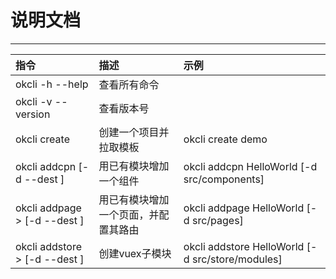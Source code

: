 # 说明文档
---
|指令|描述|示例|
|:-|:-|:-|
|okcli -h --help|查看所有命令||
|okcli -v --version|查看版本号||
|okcli create <project>|创建一个项目并拉取模板|okcli create demo|
|okcli addcpn <name> [-d --dest <dest>]|用已有模块增加一个组件|okcli addcpn HelloWorld [-d src/components]|
|okcli addpage <page>> [-d --dest <dest>]|用已有模块增加一个页面，并配置其路由|okcli addpage HelloWorld [-d src/pages]|
|okcli addstore <store>> [-d --dest <dest>]|创建vuex子模块|okcli addstore HelloWorld [-d src/store/modules]|